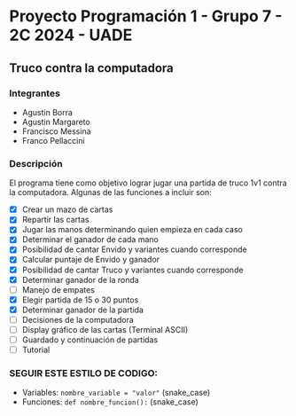 # Proyecto Programación 1 - Grupo 7 - 2C 2024 - UADE

## Truco contra la computadora

### Integrantes

- Agustin Borra
- Agustin Margareto
- Francisco Messina
- Franco Pellaccini

### Descripción

El programa tiene como objetivo lograr jugar una partida de truco 1v1 contra la computadora. Algunas de las funciones a
incluir son:

- [X] Crear un mazo de cartas
- [X] Repartir las cartas
- [X] Jugar las manos determinando quien empieza en cada caso
- [X] Determinar el ganador de cada mano
- [X] Posibilidad de cantar Envido y variantes cuando corresponde
- [X] Calcular puntaje de Envido y ganador
- [X] Posibilidad de cantar Truco y variantes cuando corresponde
- [X] Determinar ganador de la ronda
- [ ] Manejo de empates
- [X] Elegir partida de 15 o 30 puntos
- [X] Determinar ganador de la partida
- [ ] Decisiones de la computadora
- [ ] Display gráfico de las cartas (Terminal ASCII)
- [ ] Guardado y continuación de partidas
- [ ] Tutorial

### SEGUIR ESTE ESTILO DE CODIGO:

- Variables: ```nombre_variable = "valor"``` (snake_case)
- Funciones: ```def nombre_funcion():``` (snake_case)


